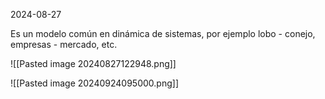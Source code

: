 2024-08-27

Es un modelo común en dinámica de sistemas, por ejemplo lobo - conejo, empresas - mercado, etc.

![[Pasted image 20240827122948.png]]

![[Pasted image 20240924095000.png]]